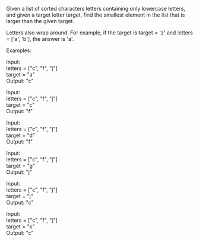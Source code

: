 Given a list of sorted characters letters containing only lowercase 
letters, and given a target letter target, find the smallest element in 
the list that is larger than the given target.

Letters also wrap around. For example, if the target is target = 'z' and
letters = ['a', 'b'], the answer is 'a'.

Examples:


Input:</br>
letters = ["c", "f", "j"]</br>
target = "a"</br>
Output: "c"</br>

Input:</br>
letters = ["c", "f", "j"]</br>
target = "c"</br>
Output: "f"</br>

Input:</br>
letters = ["c", "f", "j"]</br>
target = "d"</br>
Output: "f"</br>

Input:</br>
letters = ["c", "f", "j"]</br>
target = "g"</br>
Output: "j"</br>

Input:</br>
letters = ["c", "f", "j"]</br>
target = "j"</br>
Output: "c"</br>

Input:</br>
letters = ["c", "f", "j"]</br>
target = "k"</br>
Output: "c"</br>
